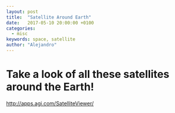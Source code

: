 ```yaml
---
layout: post
title:  "Satellite Around Earth"
date:   2017-05-10 20:00:00 +0100
categories:
  - misc
keywords: space, satellite
author: "Alejandro"
---
```


# Take a look of all these satellites around the Earth!

http://apps.agi.com/SatelliteViewer/
